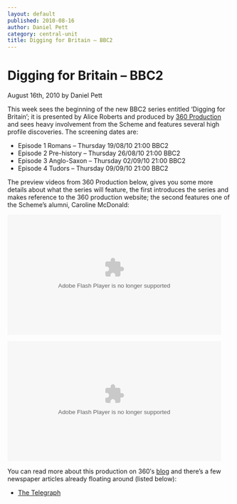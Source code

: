 ```yaml
---
layout: default
published: 2010-08-16
author: Daniel Pett
category: central-unit
title: Digging for Britain – BBC2
---
```



# Digging for Britain – BBC2

August 16th, 2010 by Daniel Pett

This week sees the beginning of the new BBC2 series entitled ‘Digging for Britain’; it is presented by Alice Roberts and produced by [360 Production](http://www.360production.com/index.php/2010/04/digging-for-britain/ "360 Production's website") and sees heavy involvement from the Scheme and features several high profile discoveries. The screening dates are:

*   Episode 1 Romans – Thursday 19/08/10 21:00 BBC2
*   Episode 2 Pre-history – Thursday 26/08/10 21:00 BBC2
*   Episode 3 Anglo-Saxon – Thursday 02/09/10 21:00 BBC2
*   Episode 4 Tudors – Thursday 09/09/10 21:00 BBC2

The preview videos from 360 Production below, gives you some more details about what the series will feature, the first introduces the series and makes reference to the 360 production website; the second features one of the Scheme’s alumni, Caroline McDonald:


<object id="flashObj" classid="clsid:d27cdb6e-ae6d-11cf-96b8-444553540000" width="480" height="270"
        codebase="http://download.macromedia.com/pub/shockwave/cabs/flash/swflash.cab#version=6,0,40,0">
    <param name="bgcolor" value="#FFFFFF">
    <param name="flashVars"
           value="videoId=97158122001&amp;playerID=69701127001&amp;playerKey=AQ%2E%2E,AAAAD0_ZRwk%2E,IdD7rBQ-Sp80c4RSCkREBK5OUDtPKYlN&amp;domain=embed&amp;dynamicStreaming=true">
    <param name="base" value="http://admin.brightcove.com">
    <param name="seamlesstabbing" value="false">
    <param name="allowFullScreen" value="true">
    <param name="swLiveConnect" value="true">
    <param name="allowScriptAccess" value="always">
    <param name="src" value="http://c.brightcove.com/services/viewer/federated_f9?isVid=1&amp;isUI=1">
    <param name="name" value="flashObj">
    <param name="flashvars"
           value="videoId=97158122001&amp;playerID=69701127001&amp;playerKey=AQ%2E%2E,AAAAD0_ZRwk%2E,IdD7rBQ-Sp80c4RSCkREBK5OUDtPKYlN&amp;domain=embed&amp;dynamicStreaming=true">
    <param name="allowfullscreen" value="true">
    <embed id="flashObj" type="application/x-shockwave-flash" width="480" height="270"
           src="http://c.brightcove.com/services/viewer/federated_f9?isVid=1&amp;isUI=1" name="flashObj"
           allowscriptaccess="always" swliveconnect="true" allowfullscreen="true" seamlesstabbing="false"
           base="http://admin.brightcove.com"
           flashvars="videoId=97158122001&amp;playerID=69701127001&amp;playerKey=AQ%2E%2E,AAAAD0_ZRwk%2E,IdD7rBQ-Sp80c4RSCkREBK5OUDtPKYlN&amp;domain=embed&amp;dynamicStreaming=true"
           bgcolor="#FFFFFF" title="Adobe Flash Player">
</object>
</p>
<p>
    <object id="flashObj" classid="clsid:d27cdb6e-ae6d-11cf-96b8-444553540000" width="480" height="270"
            codebase="http://download.macromedia.com/pub/shockwave/cabs/flash/swflash.cab#version=6,0,40,0">
        <param name="bgcolor" value="#FFFFFF">
        <param name="flashVars"
               value="videoId=97158157001&amp;playerID=69701126001&amp;playerKey=AQ%2E%2E,AAAAD0_ZRwk%2E,IdD7rBQ-Sp80c4RSCkREBK5OUDtPKYlN&amp;domain=embed&amp;dynamicStreaming=true">
        <param name="base" value="http://admin.brightcove.com">
        <param name="seamlesstabbing" value="false">
        <param name="allowFullScreen" value="true">
        <param name="swLiveConnect" value="true">
        <param name="allowScriptAccess" value="always">
        <param name="src" value="http://c.brightcove.com/services/viewer/federated_f9?isVid=1&amp;isUI=1">
        <param name="name" value="flashObj">
        <param name="flashvars"
               value="videoId=97158157001&amp;playerID=69701126001&amp;playerKey=AQ%2E%2E,AAAAD0_ZRwk%2E,IdD7rBQ-Sp80c4RSCkREBK5OUDtPKYlN&amp;domain=embed&amp;dynamicStreaming=true">
        <param name="allowfullscreen" value="true">
        <embed id="flashObj" type="application/x-shockwave-flash" width="480" height="270"
               src="http://c.brightcove.com/services/viewer/federated_f9?isVid=1&amp;isUI=1" name="flashObj"
               allowscriptaccess="always" swliveconnect="true" allowfullscreen="true" seamlesstabbing="false"
               base="http://admin.brightcove.com"
               flashvars="videoId=97158157001&amp;playerID=69701126001&amp;playerKey=AQ%2E%2E,AAAAD0_ZRwk%2E,IdD7rBQ-Sp80c4RSCkREBK5OUDtPKYlN&amp;domain=embed&amp;dynamicStreaming=true"
               bgcolor="#FFFFFF">
    </object>
</p>

You can read more about this production on 360′s [blog](http://www.360production.com/index.php/2010/08/digging-for-britain-bbc2/) and there’s a few newspaper articles already floating around (listed below):

*   [The Telegraph](http://www.telegraph.co.uk/culture/tvandradio/bbc/7944849/Digging-for-history...-but-its-not-Time-Team.html)